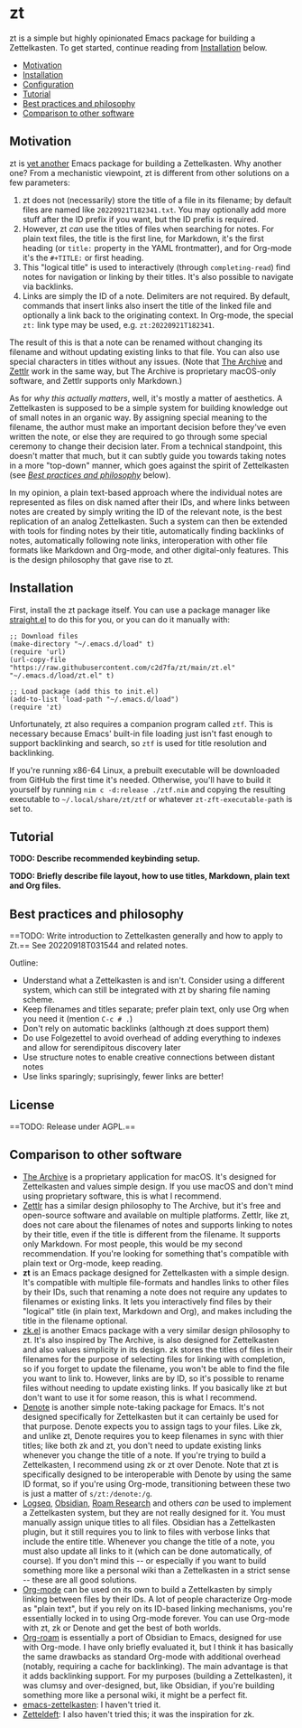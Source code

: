 # zt

zt is a simple but highly opinionated Emacs package for building a
Zettelkasten. To get started, continue reading from
[Installation](#installation) below.

* [Motivation](#motivation)
* [Installation](#installation)
* [Configuration](#configuration)
* [Tutorial](#tutorial)
* [Best practices and philosophy](#best-practices-and-philosophy)
* [Comparison to other software](#comparison-to-other-software)

## Motivation

zt is [yet another](#comparison-to-other-software) Emacs package for building a
Zettelkasten. Why another one? From a mechanistic viewpoint, zt is different
from other solutions on a few parameters:

1. zt does not (necessarily) store the title of a file in its filename; by
   default files are named like `20220921T182341.txt`. You may optionally add
   more stuff after the ID prefix if you want, but the ID prefix is required.
2. However, zt *can* use the titles of files when searching for notes. For plain
   text files, the title is the first line, for Markdown, it's the first heading
   (or `title:` property in the YAML frontmatter), and for Org-mode it's the
   `#+TITLE:` or first heading.
3. This "logical title" is used to interactively (through `completing-read`)
   find notes for navigation or linking by their titles. It's also possible to
   navigate via backlinks.
4. Links are simply the ID of a note. Delimiters are not required. By default,
   commands that insert links also insert the title of the linked file and
   optionally a link back to the originating context. In Org-mode, the special
   `zt:` link type may be used, e.g. `zt:20220921T182341`.

The result of this is that a note can be renamed without changing its filename
and without updating existing links to that file. You can also use special
characters in titles without any issues. (Note that [The
Archive](https://zettelkasten.de/the-archive/) and
[Zettlr](https://www.zettlr.com/) work in the same way, but The Archive is
proprietary macOS-only software, and Zettlr supports only Markdown.)

As for *why this actually matters*, well, it's mostly a matter of aesthetics. A
Zettelkasten is supposed to be a simple system for building knowledge out of
small notes in an organic way. By assigning special meaning to the filename, the
author must make an important decision before they've even written the note, or
else they are required to go through some special ceremony to change their
decision later. From a technical standpoint, this doesn't matter that much, but
it can subtly guide you towards taking notes in a more "top-down" manner, which
goes against the spirit of Zettelkasten (see [*Best practices and
philosophy*](#best-practices-and-philosophy) below).

In my opinion, a plain text-based approach where the individual notes are
represented as files on disk named after their IDs, and where links between
notes are created by simply writing the ID of the relevant note, is the best
replication of an analog Zettelkasten. Such a system can then be extended with
tools for finding notes by their title, automatically finding backlinks of
notes, automatically following note links, interoperation with other file
formats like Markdown and Org-mode, and other digital-only features. This is the
design philosophy that gave rise to zt.

## Installation

First, install the zt package itself. You can use a package manager like
[straight.el](https://github.com/radian-software/straight.el) to do this for
you, or you can do it manually with:

```emacs-lisp
;; Download files
(make-directory "~/.emacs.d/load" t)
(require 'url)
(url-copy-file "https://raw.githubusercontent.com/c2d7fa/zt/main/zt.el" "~/.emacs.d/load/zt.el" t)

;; Load package (add this to init.el)
(add-to-list 'load-path "~/.emacs.d/load")
(require 'zt)
```

Unfortunately, zt also requires a companion program called `ztf`. This is
necessary because Emacs' built-in file loading just isn't fast enough to support
backlinking and search, so `ztf` is used for title resolution and backlinking.

If you're running x86-64 Linux, a prebuilt executable will be downloaded from
GitHub the first time it's needed. Otherwise, you'll have to build it yourself
by running `nim c -d:release ./ztf.nim` and copying the resulting executable to
`~/.local/share/zt/ztf` or whatever `zt-zft-executable-path` is set to.

## Tutorial

**TODO: Describe recommended keybinding setup.**

**TODO: Briefly describe file layout, how to use titles, Markdown, plain text
and Org files.**

## Best practices and philosophy

==TODO: Write introduction to Zettelkasten generally and how to apply to Zt.==
See 20220918T031544 and related notes.

Outline:

- Understand what a Zettelkasten is and isn't. Consider using a different
  system, which can still be integrated with zt by sharing file naming scheme.
- Keep filenames and titles separate; prefer plain text, only use Org when you
  need it (mention `C-c # .`)
- Don't rely on automatic backlinks (although zt does support them)
- Do use Folgezettel to avoid overhead of adding everything to indexes and allow
  for serendipitous discovery later
- Use structure notes to enable creative connections between distant notes
- Use links sparingly; suprisingly, fewer links are better!

## License

==TODO: Release under AGPL.==

## Comparison to other software

- [The Archive](https://zettelkasten.de/the-archive/) is a proprietary
  application for macOS. It's designed for Zettelkasten and values simple
  design. If you use macOS and don't mind using proprietary software, this is
  what I recommend.
- [Zettlr](https://www.zettlr.com/) has a similar design philosophy to The
  Archive, but it's free and open-source software and available on multiple
  platforms. Zettlr, like zt, does not care about the filenames of notes and
  supports linking to notes by their title, even if the title is different from
  the filename. It supports only Markdown. For most people, this would be my
  second recommendation. If you're looking for something that's compatible with
  plain text or Org-mode, keep reading.
- **zt** is an Emacs package designed for Zettelkasten with a simple
  design. It's compatible with multiple file-formats and handles links to other
  files by their IDs, such that renaming a note does not require any updates to
  filenames or existing links. It lets you interactively find files by their
  "logical" title (in plain text, Markdown and Org), and makes including the
  title in the filename optional.
- [zk.el](https://github.com/localauthor/zk) is another Emacs package with a
  very similar design philosophy to zt. It's also inspired by The Archive, is
  also designed for Zettelkasten and also values simplicity in its design. zk
  stores the titles of files in their filenames for the purpose of selecting
  files for linking with completion, so if you forget to update the filename,
  you won't be able to find the file you want to link to. However, links are by
  ID, so it's possible to rename files without needing to update existing
  links. If you basically like zt but don't want to use it for some reason, this
  is what I recommend.
- [Denote](https://protesilaos.com/emacs/denote) is another simple note-taking
  package for Emacs. It's not designed specifically for Zettelkasten but it can
  certainly be used for that purpose. Denote expects you to assign tags to your
  files. Like zk, and unlike zt, Denote requires you to keep filenames in sync
  with thier titles; like both zk and zt, you don't need to update existing
  links whenever you change the title of a note. If you're trying to build a
  Zettelkasten, I recommend using zk or zt over Denote. Note that zt is
  specifically designed to be interoperable with Denote by using the same ID
  format, so if you're using Org-mode, transitioning between these two is just a
  matter of `s/zt:/denote:/g`.
- [Logseq](https://logseq.com/), [Obsidian](https://obsidian.md/), [Roam
  Research](https://roamresearch.com/) and others *can* be used to implement a
  Zettelkasten system, but they are not really designed for it. You must
  manually assign unique titles to all files. Obsidian has a Zettelkasten
  plugin, but it still requires you to link to files with verbose links that
  include the entire title. Whenever you change the title of a note, you must
  also update all links to it (which can be done automatically, of course). If
  you don't mind this -- or especially if you want to build something more like
  a personal wiki than a Zettelkasten in a strict sense -- these are all good
  solutions.
- [Org-mode](https://orgmode.org/) can be used on its own to build a
  Zettelkasten by simply linking between files by their IDs. A lot of people
  characterize Org-mode as "plain text", but if you rely on its ID-based linking
  mechanisms, you're essentially locked in to using Org-mode forever. You can
  use Org-mode with zt, zk or Denote and get the best of both worlds.
- [Org-roam](https://github.com/org-roam/org-roam) is essentially a port of
  Obsidian to Emacs, designed for use with Org-mode. I have only briefly
  evaluated it, but I think it has basically the same drawbacks as standard
  Org-mode with additional overhead (notably, requiring a cache for
  backlinking). The main advantage is that it adds backlinking support. For my
  purposes (building a Zettelkasten), it was clumsy and over-designed, but, like
  Obsidian, if you're building something more like a personal wiki, it might be
  a perfect fit.
- [emacs-zettelkasten](https://sr.ht/~ymherklotz/emacs-zettelkasten/): I haven't
  tried it.
- [Zetteldeft](https://github.com/EFLS/zetteldeft): I also haven't tried this;
  it was the inspiration for zk.
